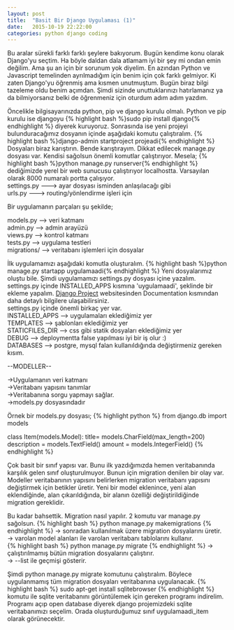 ```yaml
---
layout: post
title:  "Basit Bir Django Uygulaması (1)"
date:   2015-10-19 22:22:00
categories: python django coding
---
```


Bu aralar sürekli farklı farklı şeylere bakıyorum. Bugün kendime konu olarak Django'yu seçtim. Ha böyle daldan dala atlamam iyi bir şey mi ondan emin değilim. Ama şu an için bir sorunum yok diyelim. En azından Python ve Javascript temelinden ayrılmadığım için benim için çok farklı gelmiyor. Ki zaten Django'yu öğrenmiş ama kısmen unutmuştum. Bugün biraz bilgi tazeleme oldu benim açımdan. Şimdi sizinde unuttuklarınızı hatırlamanız ya da bilmiyorsanız belki de öğrenmeniz için oturdum adım adım yazdım.

Öncelikle bilgisayarınızda python, pip ve django kurulu olmalı. Python ve pip kurulu ise djangoyu
{% highlight bash %}sudo pip install django{% endhighlight %}
diyerek kuruyoruz. Sonrasında ise yeni projeyi bulunduracağımız dosyanın içinde aşağıdaki komutu çalıştıralım.
{% highlight bash %}django-admin startproject projeadi{% endhighlight %}
Dosyaları biraz karıştırın. Bende karıştırayım. Dikkat edilecek manage.py dosyası var. Kendisi sağolsun önemli komutlar çalıştırıyor.
Mesela;
{% highlight bash %}python manage.py runserver{% endhighlight %}
dediğimizde yerel bir web sunucusu çalıştırıyor localhostta. Varsayılan olarak 8000 numaralı portta çalışıyor.<br>
settings.py ---> ayar dosyası isminden anlaşılacağı gibi<br>
urls.py ---> routing/yönlendirme işleri için

Bir uygulamanın parçaları şu şekilde;

models.py --> veri katmanı <br>
admin.py --> admin arayüzü <br>
views.py --> kontrol katmanı <br>
tests.py --> uygulama testleri <br>
migrations/ --> veritabanı işlemleri için dosyalar <br>

İlk uygulamamızı aşağıdaki komutla oluşturalım.
{% highlight bash %}python manage.py startapp uygulamaadi{% endhighlight %}
Yeni dosyalarımız oluştu bile. Şimdi uygulamamızı settings.py dosyası içine yazalım. settings.py içinde INSTALLED_APPS kısmına 'uygulamaadi', şeklinde bir ekleme yapalım. <a href="http://www.djangoproject.com">Django Project</a> websitesinden Documentation kısmından daha detaylı bilgilere ulaşabilirsiniz. <br>
settings.py içinde önemli birkaç yer var. <br>
INSTALLED_APPS --> uygulamaları eklediğimiz yer <br>
TEMPLATES --> şablonları eklediğimiz yer <br>
STATICFILES_DIR --> css gibi statik dosyaları eklediğimiz yer <br>
DEBUG --> deploymentta false yapılması iyi bir iş olur :) <br>
DATABASES --> postgre, mysql falan kullanıldığında değiştirmeniz gereken kısım.

--MODELLER--

->Uygulamanın veri katmanı <br>
->Veritabanı yapısını tanımlar <br>
->Veritabanına sorgu yapmayı sağlar. <br>
->models.py dosyasındadır <br>

Örnek bir models.py dosyası;
{% highlight python %}
from django.db import models

class Item(models.Model):
    title= models.CharField(max_length=200)
    description = models.TextField()
    amount = models.IntegerField()
{% endhighlight %}

Çok basit bir sınıf yapısı var. Bunu ilk yazdığımızda hemen veritabanında karşılık gelen sınıf oluşturulmuyor. Bunun için migration denilen bir olay var. Modeller veritabanının yapısını belirlerken migration veritabanı yapısını değiştirmek için betikler üretir. Yeni bir model eklenince, yeni alan eklendiğinde, alan çıkarıldığında, bir alanın özelliği değiştirildiğinde migration gereklidir.

Bu kadar bahsettik. Migration nasıl yapılır. 2 komutu var manage.py sağolsun.
{% highlight bash %}
python manage.py makemigrations
{% endhighlight %}
-> sonradan kullanılmak üzere migration dosyalarını üretir.<br>
-> varolan model alanları ile varolan veritabanı tablolarını kullanır.<br>
{% highlight bash %}
python manage.py migrate
{% endhighlight %}
-> çalıştırılmamış bütün migration dosyalarını çalıştırır.<br>
-> --list ile geçmişi gösterir.<br>

Şimdi python manage.py migrate komutunu çalıştıralım. Böylece uygulanmamış tüm migration dosyaları veritabanına uygulanacak.
{% highlight bash %}
sudo apt-get install sqlitebrowser
{% endhighlight %}
komutu ile sqlite veritabanını görüntülemek için gereken programı indirelim. Programı açıp open database diyerek django projemizdeki sqlite veritabanımızı seçelim. Orada oluşturduğumuz sınıf uygulamaadi_item olarak görünecektir.
